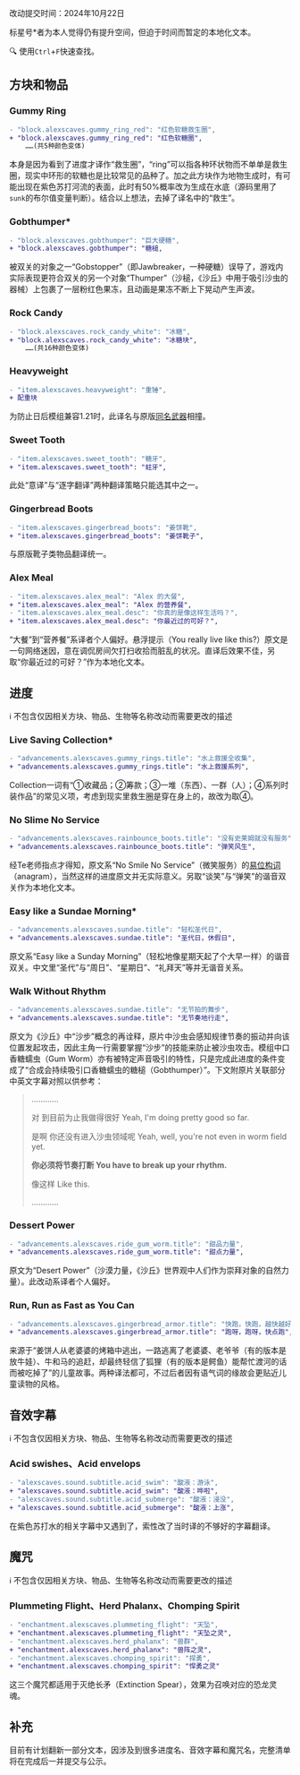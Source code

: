 改动提交时间：2024年10月22日

标星号*者为本人觉得仍有提升空间，但迫于时间而暂定的本地化文本。

🔍 使用`Ctrl`+`F`快速查找。

## 方块和物品
### Gummy Ring
````diff
- "block.alexscaves.gummy_ring_red": "红色软糖救生圈",
+ "block.alexscaves.gummy_ring_red": "红色软糖圈",
    ……(共5种颜色变体)
````
本身是因为看到了进度才译作“救生圈”，“ring”可以指各种环状物而不单单是救生圈，现实中环形的软糖也是比较常见的品种了。加之此方块作为地物生成时，有可能出现在紫色苏打河流的表面，此时有50%概率改为生成在水底（源码里用了`sunk`的布尔值变量判断）。结合以上想法，去掉了译名中的“救生”。

### Gobthumper*
````diff
- "block.alexscaves.gobthumper": "巨大硬糖",
+ "block.alexscaves.gobthumper": "糖槌,
````
被双关的对象之一“Gobstopper”（即Jawbreaker，一种硬糖）误导了，游戏内实际表现更符合双关的另一个对象“Thumper”（沙槌，《沙丘》中用于吸引沙虫的器械）上包裹了一层粉红色果冻，且动画是果冻不断上下晃动产生声波。

### Rock Candy
````diff
- "block.alexscaves.rock_candy_white": "冰糖",
+ "block.alexscaves.rock_candy_white": "冰糖块",
    ……(共16种颜色变体)
````
### Heavyweight
````diff
- "item.alexscaves.heavyweight": "重锤",
+ 配重块
````
为防止日后模组兼容1.21时，此译名与原版[同名武器](https://zh.minecraft.wiki/w/%E9%87%8D%E9%94%A4)相撞。

### Sweet Tooth
````diff
- "item.alexscaves.sweet_tooth": "糖牙",
+ "item.alexscaves.sweet_tooth": "蛀牙",
````
此处“意译”与“逐字翻译”两种翻译策略只能选其中之一。

### Gingerbread Boots
````diff
- "item.alexscaves.gingerbread_boots": "姜饼靴",
+ "item.alexscaves.gingerbread_boots": "姜饼靴子",
````
与原版靴子类物品翻译统一。

### Alex Meal
````diff
- "item.alexscaves.alex_meal": "Alex 的大餐",
+ "item.alexscaves.alex_meal": "Alex 的营养餐",
- "item.alexscaves.alex_meal.desc": "你真的是像这样生活吗？",
+ "item.alexscaves.alex_meal.desc": "你最近过的可好？",
````
“大餐”到“营养餐”系译者个人偏好。悬浮提示（You really live like this?）原文是一句网络迷因，意在调侃房间欠打扫收拾而脏乱的状况。直译后效果不佳，另取“你最近过的可好？”作为本地化文本。

## 进度
ℹ️ 不包含仅因相关方块、物品、生物等名称改动而需要更改的描述

### Live Saving Collection*
````diff
- "advancements.alexscaves.gummy_rings.title": "水上救援全收集",
+ "advancements.alexscaves.gummy_rings.title": "水上救援系列",
````
Collection一词有“①收藏品；②筹款；③一堆（东西）、一群（人）；④系列时装作品”的常见义项，考虑到现实里救生圈是穿在身上的，故改为取④。

### No Slime No Service
````diff
- "advancements.alexscaves.rainbounce_boots.title": "没有史莱姆就没有服务",
+ "advancements.alexscaves.rainbounce_boots.title": "弹笑风生",
````
经Te老师指点才得知，原文系“No Smile No Service”（微笑服务）的[易位构词](https://zh.wikipedia.org/wiki/%E7%9B%B8%E5%90%8C%E5%AD%97%E6%AF%8D%E7%95%B0%E5%BA%8F%E8%A9%9E)（anagram），当然这样的进度原文并无实际意义。另取“谈笑”与“弹笑”的谐音双关作为本地化文本。

### Easy like a Sundae Morning*
````diff
- "advancements.alexscaves.sundae.title": "轻松圣代日",
+ "advancements.alexscaves.sundae.title": "圣代日，休假日",
````
原文系“Easy like a Sunday Morning”（轻松地像星期天起了个大早一样）的谐音双关。中文里“圣代”与“周日”、“星期日”、“礼拜天”等并无谐音关系。

### Walk Without Rhythm
````diff
- "advancements.alexscaves.sundae.title": "无节拍的舞步",
+ "advancements.alexscaves.sundae.title": "无节奏地行走",
````
原文为《沙丘》中“沙步”概念的再诠释，原片中沙虫会感知规律节奏的振动并向该位置发起攻击，因此主角一行需要掌握“沙步”的技能来防止被沙虫攻击。模组中口香糖蠕虫（Gum Worm）亦有被特定声音吸引的特性，只是完成此进度的条件变成了“合成会持续吸引口香糖蠕虫的糖槌（Gobthumper）”。下文附原片关联部分中英文字幕对照以供参考：
> …………
> 
> 对 到目前为止我做得很好 Yeah, I'm doing pretty good so far.
>
> 是啊 你还没有进入沙虫领域呢 Yeah, well, you're not even in worm field yet.
>
>**你必须将节奏打断 You have to break up your rhythm.**
>
>像这样 Like this.
> 
> …………

### Dessert Power
````diff
- "advancements.alexscaves.ride_gum_worm.title": "甜品力量",
+ "advancements.alexscaves.ride_gum_worm.title": "甜点力量",
````
原文为“Desert Power”（沙漠力量，《沙丘》世界观中人们作为崇拜对象的自然力量）。此改动系译者个人偏好。

### Run, Run as Fast as You Can
````diff
- "advancements.alexscaves.gingerbread_armor.title": "快跑，快跑，越快越好",
+ "advancements.alexscaves.gingerbread_armor.title": "跑呀，跑呀，快点跑",
````
来源于“姜饼人从老婆婆的烤箱中逃出，一路逃离了老婆婆、老爷爷（有的版本是放牛娃）、牛和马的追赶，却最终轻信了狐狸（有的版本是鳄鱼）能帮忙渡河的话而被吃掉了”的儿童故事。两种译法都可，不过后者因有语气词的缘故会更贴近儿童读物的风格。

## 音效字幕
ℹ️ 不包含仅因相关方块、物品、生物等名称改动而需要更改的描述

### Acid swishes、Acid envelops
````diff
- "alexscaves.sound.subtitle.acid_swim": "酸液：游泳",
+ "alexscaves.sound.subtitle.acid_swim": "酸液：哗啦",
- "alexscaves.sound.subtitle.acid_submerge": "酸液：浸没",
+ "alexscaves.sound.subtitle.acid_submerge": "酸液：上涨",
````
在紫色苏打水的相关字幕中又遇到了，索性改了当时译的不够好的字幕翻译。

## 魔咒
ℹ️ 不包含仅因相关方块、物品、生物等名称改动而需要更改的描述

### Plummeting Flight、Herd Phalanx、Chomping Spirit
````diff
- "enchantment.alexscaves.plummeting_flight": "天坠",
+ "enchantment.alexscaves.plummeting_flight": "天坠之灵",
- "enchantment.alexscaves.herd_phalanx": "兽群",
+ "enchantment.alexscaves.herd_phalanx": "兽阵之灵",
- "enchantment.alexscaves.chomping_spirit": "捍勇",
+ "enchantment.alexscaves.chomping_spirit": "悍勇之灵"
````
这三个魔咒都适用于灭绝长矛（Extinction Spear），效果为召唤对应的恐龙灵魂。

## 补充

目前有计划翻新一部分文本，因涉及到很多进度名、音效字幕和魔咒名，完整清单将在完成后一并提交与公示。